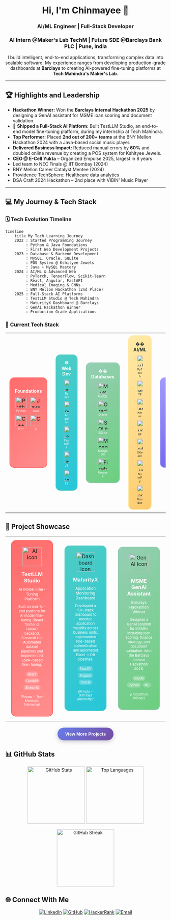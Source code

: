 <h1 align="center">Hi, I'm Chinmayee 👋</h1>
<h3 align="center">AI/ML Engineer | Full-Stack Developer</h3>
<h3 align="center">AI Intern @Maker's Lab TechM | Future SDE @Barclays Bank PLC | Pune, India </h3>
<p align="center">
  I build intelligent, end-to-end applications, transforming complex data into scalable software. My experience ranges from developing production-grade dashboards at <b>Barclays</b> to creating AI-powered fine-tuning platforms at <b>Tech Mahindra's Maker's Lab</b>.
</p>

---

## 🏆 Highlights and Leadership

- **Hackathon Winner:** Won the **Barclays Internal Hackathon 2025** by designing a GenAI assistant for MSME loan scoring and document validation.
- 🚀 **Shipped a Full-Stack AI Platform:** Built TestLLM Studio, an end-to-end model fine-tuning platform, during my internship at Tech Mahindra.
- **Top Performer:** Placed **2nd out of 200+ teams** at the BNY Mellon Hackathon 2024 with a Java-based social music player.
- **Delivered Business Impact:** Reduced manual errors by **60%** and doubled online revenue by creating a POS system for Kshityee Jewels.
- **CEO @ E-Cell Yukta** – Organized Empulse 2025, largest in 8 years
- Led team to NEC Finals @ IIT Bombay (2024)
- BNY Mellon Career Catalyst Mentee (2024)
- Providence TechSphere: Healthcare data analytics
- DSA Craft 2024 Hackathon – 2nd place with VIBIN' Music Player

---

## 💻 My Journey & Tech Stack

### 🗓️ **Tech Evolution Timeline**

```mermaid
timeline
    title My Tech Learning Journey
    2022 : Started Programming Journey
         : Python & Java Foundations
         : First Web Development Projects
    2023 : Database & Backend Development
         : MySQL, Oracle, SQLite
         : POS System @ Kshityee Jewels
         : Java + MySQL Mastery
    2024 : AI/ML & Advanced Web
         : PyTorch, TensorFlow, Scikit-learn
         : React, Angular, FastAPI
         : Medical Imaging & CNNs
         : BNY Mellon Hackathon (2nd Place)
    2025 : Full-Stack AI Platforms
         : TestLLM Studio @ Tech Mahindra
         : MaturityX Dashboard @ Barclays
         : GenAI Hackathon Winner
         : Production-Grade Applications
```

### 🎯 **Current Tech Stack**

<div align="center">

<table>
<tr>
<td align="center" width="16.66%">
<div style="border: 2px solid #FF6B6B; border-radius: 15px; padding: 15px; margin: 5px; background: linear-gradient(135deg, #FF6B6B, #FF8E8E); min-height: 250px;">
<div style="text-align: center; margin-bottom: 10px;">
<h4 style="color: white; margin: 0 0 10px 0; font-size: 14px;">️ Foundations</h4>
</div>
<div style="display: flex; flex-wrap: wrap; justify-content: center; gap: 8px;">
<div style="text-align: center; width: 45%;">
<img src="https://cdn.jsdelivr.net/gh/devicons/devicon/icons/python/python-original.svg" width="35" height="35" alt="Python"/>
<div style="color: white; font-size: 9px; margin-top: 3px;">Python</div>
</div>
<div style="text-align: center; width: 45%;">
<img src="https://cdn.jsdelivr.net/gh/devicons/devicon/icons/java/java-original.svg" width="35" height="35" alt="Java"/>
<div style="color: white; font-size: 9px; margin-top: 3px;">Java</div>
</div>
<div style="text-align: center; width: 45%;">
<img src="https://cdn.jsdelivr.net/gh/devicons/devicon/icons/cplusplus/cplusplus-original.svg" width="35" height="35" alt="C++"/>
<div style="color: white; font-size: 9px; margin-top: 3px;">C++</div>
</div>
<div style="text-align: center; width: 45%;">
<img src="https://cdn.jsdelivr.net/gh/devicons/devicon/icons/c/c-original.svg" width="35" height="35" alt="C"/>
<div style="color: white; font-size: 9px; margin-top: 3px;">C</div>
</div>
</div>
</div>
</td>

<td align="center" width="16.66%">
<div style="border: 2px solid #4ECDC4; border-radius: 15px; padding: 15px; margin: 5px; background: linear-gradient(135deg, #4ECDC4, #26C6DA); min-height: 250px;">
<div style="text-align: center; margin-bottom: 10px;">
<h4 style="color: white; margin: 0 0 10px 0; font-size: 14px;">🌐 Web Dev</h4>
</div>
<div style="display: flex; flex-wrap: wrap; justify-content: center; gap: 8px;">
<div style="text-align: center; width: 45%;">
<img src="https://cdn.jsdelivr.net/gh/devicons/devicon/icons/react/react-original.svg" width="35" height="35" alt="React"/>
<div style="color: white; font-size: 9px; margin-top: 3px;">React</div>
</div>
<div style="text-align: center; width: 45%;">
<img src="https://cdn.jsdelivr.net/gh/devicons/devicon/icons/angular/angular-original.svg" width="35" height="35" alt="Angular"/>
<div style="color: white; font-size: 9px; margin-top: 3px;">Angular</div>
</div>
<div style="text-align: center; width: 45%;">
<img src="https://cdn.jsdelivr.net/gh/devicons/devicon/icons/fastapi/fastapi-original.svg" width="35" height="35" alt="FastAPI"/>
<div style="color: white; font-size: 9px; margin-top: 3px;">FastAPI</div>
</div>
<div style="text-align: center; width: 45%;">
<img src="https://cdn.jsdelivr.net/gh/devicons/devicon/icons/javascript/javascript-original.svg" width="35" height="35" alt="JavaScript"/>
<div style="color: white; font-size: 9px; margin-top: 3px;">JS</div>
</div>
<div style="text-align: center; width: 45%;">
<img src="https://cdn.jsdelivr.net/gh/devicons/devicon/icons/typescript/typescript-original.svg" width="35" height="35" alt="TypeScript"/>
<div style="color: white; font-size: 9px; margin-top: 3px;">TS</div>
</div>
</div>
</div>
</td>

<td align="center" width="16.66%">
<div style="border: 2px solid #96CEB4; border-radius: 15px; padding: 15px; margin: 5px; background: linear-gradient(135deg, #96CEB4, #6BCF7F); min-height: 250px;">
<div style="text-align: center; margin-bottom: 10px;">
<h4 style="color: white; margin: 0 0 10px 0; font-size: 14px;">��️ Databases</h4>
</div>
<div style="display: flex; flex-wrap: wrap; justify-content: center; gap: 8px;">
<div style="text-align: center; width: 45%;">
<img src="https://cdn.jsdelivr.net/gh/devicons/devicon/icons/mysql/mysql-original.svg" width="35" height="35" alt="MySQL"/>
<div style="color: white; font-size: 9px; margin-top: 3px;">MySQL</div>
</div>
<div style="text-align: center; width: 45%;">
<img src="https://cdn.jsdelivr.net/gh/devicons/devicon/icons/oracle/oracle-original.svg" width="35" height="35" alt="Oracle"/>
<div style="color: white; font-size: 9px; margin-top: 3px;">Oracle</div>
</div>
<div style="text-align: center; width: 45%;">
<img src="https://cdn.jsdelivr.net/gh/devicons/devicon/icons/sqlite/sqlite-original.svg" width="35" height="35" alt="SQLite"/>
<div style="color: white; font-size: 9px; margin-top: 3px;">SQLite</div>
</div>
<div style="text-align: center; width: 45%;">
<img src="https://cdn.jsdelivr.net/gh/devicons/devicon/icons/mongodb/mongodb-original.svg" width="35" height="35" alt="MongoDB"/>
<div style="color: white; font-size: 9px; margin-top: 3px;">MongoDB</div>
</div>
<div style="text-align: center; width: 45%;">
<img src="https://cdn.jsdelivr.net/gh/devicons/devicon/icons/firebase/firebase-original.svg" width="35" height="35" alt="Firebase"/>
<div style="color: white; font-size: 9px; margin-top: 3px;">Firebase</div>
</div>
</div>
</div>
</td>

<td align="center" width="16.66%">
<div style="border: 2px solid #FFEAA7; border-radius: 15px; padding: 15px; margin: 5px; background: linear-gradient(135deg, #FFEAA7, #FDCB6E); min-height: 250px;">
<div style="text-align: center; margin-bottom: 10px;">
<h4 style="color: #2D3436; margin: 0 0 10px 0; font-size: 14px;">�� AI/ML</h4>
</div>
<div style="display: flex; flex-wrap: wrap; justify-content: center; gap: 8px;">
<div style="text-align: center; width: 45%;">
<img src="https://cdn.jsdelivr.net/gh/devicons/devicon/icons/pytorch/pytorch-original.svg" width="35" height="35" alt="PyTorch"/>
<div style="color: #2D3436; font-size: 9px; margin-top: 3px;">PyTorch</div>
</div>
<div style="text-align: center; width: 45%;">
<img src="https://cdn.jsdelivr.net/gh/devicons/devicon/icons/tensorflow/tensorflow-original.svg" width="35" height="35" alt="TensorFlow"/>
<div style="color: #2D3436; font-size: 9px; margin-top: 3px;">TF</div>
</div>
<div style="text-align: center; width: 45%;">
<img src="https://cdn.jsdelivr.net/gh/devicons/devicon/icons/keras/keras-original.svg" width="35" height="35" alt="Keras"/>
<div style="color: #2D3436; font-size: 9px; margin-top: 3px;">Keras</div>
</div>
<div style="text-align: center; width: 45%;">
<img src="https://img.shields.io/badge/Hugging%20Face-FF6B6B?style=for-the-badge&logo=huggingface&logoColor=white" width="35" height="35" alt="Hugging Face"/>
<div style="color: #2D3436; font-size: 9px; margin-top: 3px;">HF</div>
</div>
<div style="text-align: center; width: 45%;">
<img src="https://img.shields.io/badge/scikit--learn-F7931E?style=for-the-badge&logo=scikit-learn&logoColor=white" width="35" height="35" alt="Scikit-learn"/>
<div style="color: #2D3436; font-size: 9px; margin-top: 3px;">Sklearn</div>
</div>
<div style="text-align: center; width: 45%;">
<img src="https://cdn.jsdelivr.net/gh/devicons/devicon/icons/numpy/numpy-original.svg" width="35" height="35" alt="NumPy"/>
<div style="color: #2D3436; font-size: 9px; margin-top: 3px;">NumPy</div>
</div>
<div style="text-align: center; width: 45%;">
<img src="https://cdn.jsdelivr.net/gh/devicons/devicon/icons/pandas/pandas-original.svg" width="35" height="35" alt="Pandas"/>
<div style="color: #2D3436; font-size: 9px; margin-top: 3px;">Pandas</div>
</div>
</div>
</div>
</td>

<td align="center" width="16.66%">
<div style="border: 2px solid #A29BFE; border-radius: 15px; padding: 15px; margin: 5px; background: linear-gradient(135deg, #A29BFE, #6C5CE7); min-height: 250px;">
<div style="text-align: center; margin-bottom: 10px;">
<h4 style="color: white; margin: 0 0 10px 0; font-size: 14px;">🧠 NLP/CV</h4>
</div>
<div style="display: flex; flex-wrap: wrap; justify-content: center; gap: 8px;">
<div style="text-align: center; width: 45%;">
<img src="https://img.shields.io/badge/NLTK-FF6B6B?style=for-the-badge&logo=nltk&logoColor=white" width="35" height="35" alt="NLTK"/>
<div style="color: white; font-size: 9px; margin-top: 3px;">NLTK</div>
</div>
<div style="text-align: center; width: 45%;">
<img src="https://img.shields.io/badge/SpaCy-09A3D5?style=for-the-badge&logo=spacy&logoColor=white" width="35" height="35" alt="SpaCy"/>
<div style="color: white; font-size: 9px; margin-top: 3px;">SpaCy</div>
</div>
<div style="text-align: center; width: 45%;">
<img src="https://cdn.jsdelivr.net/gh/devicons/devicon/icons/opencv/opencv-original.svg" width="35" height="35" alt="OpenCV"/>
<div style="color: white; font-size: 9px; margin-top: 3px;">OpenCV</div>
</div>
</div>
</div>
</td>

<td align="center" width="16.66%">
<div style="border: 2px solid #FD79A8; border-radius: 15px; padding: 15px; margin: 5px; background: linear-gradient(135deg, #FD79A8, #E84393); min-height: 250px;">
<div style="text-align: center; margin-bottom: 10px;">
<h4 style="color: white; margin: 0 0 10px 0; font-size: 14px;">�� Tools</h4>
</div>
<div style="display: flex; flex-wrap: wrap; justify-content: center; gap: 8px;">
<div style="text-align: center; width: 45%;">
<img src="https://cdn.jsdelivr.net/gh/devicons/devicon/icons/android/android-original.svg" width="35" height="35" alt="Android"/>
<div style="color: white; font-size: 9px; margin-top: 3px;">Android</div>
</div>
<div style="text-align: center; width: 45%;">
<img src="https://cdn.jsdelivr.net/gh/devicons/devicon/icons/git/git-original.svg" width="35" height="35" alt="Git"/>
<div style="color: white; font-size: 9px; margin-top: 3px;">Git</div>
</div>
<div style="text-align: center; width: 45%;">
<img src="https://cdn.jsdelivr.net/gh/devicons/devicon/icons/docker/docker-original.svg" width="35" height="35" alt="Docker"/>
<div style="color: white; font-size: 9px; margin-top: 3px;">Docker</div>
</div>
<div style="text-align: center; width: 45%;">
<img src="https://cdn.jsdelivr.net/gh/devicons/devicon/icons/kubernetes/kubernetes-original.svg" width="35" height="35" alt="Kubernetes"/>
<div style="color: white; font-size: 9px; margin-top: 3px;">K8s</div>
</div>
<div style="text-align: center; width: 45%;">
<img src="https://cdn.jsdelivr.net/gh/devicons/devicon/icons/vscode/vscode-original.svg" width="35" height="35" alt="VS Code"/>
<div style="color: white; font-size: 9px; margin-top: 3px;">VS Code</div>
</div>
<div style="text-align: center; width: 45%;">
<img src="https://cdn.jsdelivr.net/gh/devicons/devicon/icons/jupyter/jupyter-original.svg" width="35" height="35" alt="Jupyter"/>
<div style="color: white; font-size: 9px; margin-top: 3px;">Jupyter</div>
</div>
</div>
</div>
</td>
</tr>
</table>

</div>

## 🚀 Project Showcase

<div align="center">

<table>
<tr>
<td align="center" width="33%">
<div style="border: 2px solid #FF6B6B; border-radius: 15px; padding: 20px; margin: 10px; background: linear-gradient(135deg, #FF6B6B, #FF8E8E); min-height: 300px;">
<div style="text-align: center; margin-bottom: 15px;">
<img src="https://img.icons8.com/ios/452/artificial-intelligence.png" width="60" height="60" alt="AI Icon"/>
</div>
<h4 style="color: white; margin: 0 0 10px 0; font-size: 16px;">TestLLM Studio</h4>
<p style="color: white; font-size: 12px; margin: 0 0 10px 0;">AI Model Fine-Tuning Platform</p>
<p style="color: white; font-size: 11px; margin: 0 0 15px 0;">Built an end-to-end platform for AI model fine-tuning (React frontend, FastAPI backend, Streamlit UI). Automated dataset pipelines and implemented LoRA-based fine-tuning.</p>
<div style="display: flex; flex-wrap: wrap; justify-content: center; gap: 5px; margin-bottom: 15px;">
<span style="background: rgba(255,255,255,0.2); color: white; padding: 2px 6px; border-radius: 10px; font-size: 10px;">React</span>
<span style="background: rgba(255,255,255,0.2); color: white; padding: 2px 6px; border-radius: 10px; font-size: 10px;">FastAPI</span>
<span style="background: rgba(255,255,255,0.2); color: white; padding: 2px 6px; border-radius: 10px; font-size: 10px;">Streamlit</span>
</div>
<p style="color: white; font-size: 10px; font-style: italic;">[Private - Tech Mahindra Internship]</p>
</div>
</td>

<td align="center" width="33%">
<div style="border: 2px solid #4ECDC4; border-radius: 15px; padding: 20px; margin: 10px; background: linear-gradient(135deg, #4ECDC4, #26C6DA); min-height: 300px;">
<div style="text-align: center; margin-bottom: 15px;">
<img src="https://img.icons8.com/ios/452/combo-chart.png" width="60" height="60" alt="Dashboard Icon"/>
</div>
<h4 style="color: white; margin: 0 0 10px 0; font-size: 16px;">MaturityX</h4>
<p style="color: white; font-size: 12px; margin: 0 0 10px 0;">Application Monitoring Dashboard</p>
<p style="color: white; font-size: 11px; margin: 0 0 15px 0;">Developed a full-stack dashboard to monitor application maturity across business units. Implemented role-based authentication and automated Excel → DB pipelines.</p>
<div style="display: flex; flex-wrap: wrap; justify-content: center; gap: 5px; margin-bottom: 15px;">
<span style="background: rgba(255,255,255,0.2); color: white; padding: 2px 6px; border-radius: 10px; font-size: 10px;">FastAPI</span>
<span style="background: rgba(255,255,255,0.2); color: white; padding: 2px 6px; border-radius: 10px; font-size: 10px;">Angular</span>
<span style="background: rgba(255,255,255,0.2); color: white; padding: 2px 6px; border-radius: 10px; font-size: 10px;">Oracle</span>
</div>
<p style="color: white; font-size: 10px; font-style: italic;">[Private - Barclays Internship]</p>
</div>
</td>

<td align="center" width="33%">
<div style="border: 2px solid #96CEB4; border-radius: 15px; padding: 20px; margin: 10px; background: linear-gradient(135deg, #96CEB4, #6BCF7F); min-height: 300px;">
<div style="text-align: center; margin-bottom: 15px;">
<img src="https://img.icons8.com/ios/452/idea.png" width="60" height="60" alt="GenAI Icon"/>
</div>
<h4 style="color: white; margin: 0 0 10px 0; font-size: 16px;">MSME GenAI Assistant</h4>
<p style="color: white; font-size: 12px; margin: 0 0 10px 0;">Barclays Hackathon Winner</p>
<p style="color: white; font-size: 11px; margin: 0 0 15px 0;">Designed a GenAI solution for MSMEs including loan scoring, finance strategy, and document validation. Won the Barclays Internal Hackathon 2025.</p>
<div style="display: flex; flex-wrap: wrap; justify-content: center; gap: 5px; margin-bottom: 15px;">
<span style="background: rgba(255,255,255,0.2); color: white; padding: 2px 6px; border-radius: 10px; font-size: 10px;">GenAI</span>
<span style="background: rgba(255,255,255,0.2); color: white; padding: 2px 6px; border-radius: 10px; font-size: 10px;">Python</span>
<span style="background: rgba(255,255,255,0.2); color: white; padding: 2px 6px; border-radius: 10px; font-size: 10px;">ML</span>
</div>
<p style="color: white; font-size: 10px; font-style: italic;">[Hackathon Winner]</p>
</div>
</td>
</tr>
</table>

<div style="margin-top: 20px;">
<a href="https://github.com/chinmayee-s-r?tab=repositories" target="_blank">
<button style="background: linear-gradient(135deg, #667eea, #764ba2); color: white; border: none; padding: 12px 24px; border-radius: 25px; font-size: 14px; font-weight: bold; cursor: pointer; box-shadow: 0 4px 15px rgba(0,0,0,0.2);">
View More Projects
</button>
</a>
</div>

</div>

## 📊 GitHub Stats

<p align="center">
<img src="https://github-readme-stats.vercel.app/api?username=chinmayee-s-r&show_icons=true&theme=radical" height="180" alt="GitHub Stats"/>
<img src="https://github-readme-stats.vercel.app/api/top-langs/?username=chinmayee-s-r&layout=compact&theme=radical" height="180" alt="Top Languages"/>
</p>

<p align="center">
<img src="https://github-readme-streak-stats.herokuapp.com/?user=chinmayee-s-r&theme=radical" height="180" alt="GitHub Streak"/>
</p>

## 🌐 Connect With Me

<p align="center">
<a href="https://linkedin.com/in/chinmayee-randive" target="_blank"><img src="https://img.shields.io/badge/LinkedIn-0077B5?style=for-the-badge&logo=linkedin&logoColor=white" alt="LinkedIn"/></a>
<a href="https://github.com/chinmayee-s-r" target="_blank"><img src="https://img.shields.io/badge/GitHub-100000?style=for-the-badge&logo=github&logoColor=white" alt="GitHub"/></a>
<a href="https://www.hackerrank.com/chinmayeer" target="_blank"><img src="https://img.shields.io/badge/HackerRank-2EC866?style=for-the-badge&logo=HackerRank&logoColor=white" alt="HackerRank"/></a>
<a href="mailto:chinmayee.randive.official@gmail.com"><img src="https://img.shields.io/badge/Email-D14836?style=for-the-badge&logo=gmail&logoColor=white" alt="Email"/></a>
</p>
